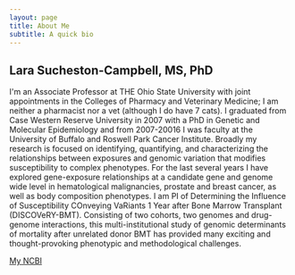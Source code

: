 ```yaml
---
layout: page
title: About Me
subtitle: A quick bio
---
```


## Lara Sucheston-Campbell, MS, PhD
I'm an Associate Professor at THE Ohio State University with joint appointments in the Colleges of Pharmacy and Veterinary Medicine; I am neither a pharmacist nor a vet (although I do have 7 cats). I graduated from Case Western Reserve University in 2007 with a PhD in Genetic and Molecular Epidemiology and from 2007-20016 I was faculty at the University of Buffalo and Roswell Park Cancer Institute.  Broadly my research is focused on identifying, quantifying, and characterizing the relationships between exposures and genomic variation that modifies susceptibility to complex phenotypes. 
For the last several years I have explored gene-exposure relationships at a candidate gene and genome wide level in hematological malignancies, prostate and breast cancer, as well as body composition phenotypes. I am PI of Determining the Influence of Susceptibility COnveying VaRiants 1 Year after Bone Marrow Transplant (DISCOVeRY-BMT). Consisting of two cohorts, two genomes and drug-genome interactions, this multi-institutional study of genomic determinants of mortality after unrelated donor BMT has provided many exciting and thought-provoking phenotypic and methodological challenges.

[My NCBI](https://www.ncbi.nlm.nih.gov/sites/myncbi/1DKXg9V6G7qAk/bibliography/46690000/public/?sort=date&direction=ascending)
